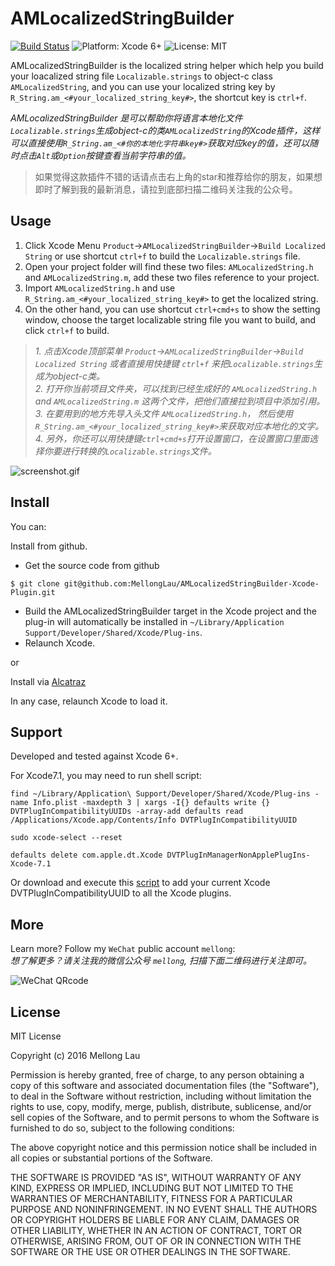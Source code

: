 AMLocalizedStringBuilder
==================

<p align="left">

<a href="https://travis-ci.org/MellongLau/AMLocalizedStringBuilder-Xcode-Plugin"><img src="https://travis-ci.org/MellongLau/AMLocalizedStringBuilder-Xcode-Plugin.svg" alt="Build Status" /></a>
<img src="https://img.shields.io/badge/platform-Xcode%206%2B-blue.svg?style=flat" alt="Platform: Xcode 6+"/>
<img src="http://img.shields.io/badge/license-MIT-lightgrey.svg?style=flat" alt="License: MIT" />

</p>

AMLocalizedStringBuilder is the localized string helper which help you build your loacalized string file `Localizable.strings` to object-c class `AMLocalizedString`, and you can use your localized string key by `R_String.am_<#your_localized_string_key#>`, the shortcut key is `ctrl+f`.

*AMLocalizedStringBuilder 是可以帮助你将语言本地化文件`Localizable.strings`生成object-c的类`AMLocalizedString`的Xcode插件，这样可以直接使用`R_String.am_<#你的本地化字符串key#>`获取对应key的值，还可以随时点击`Alt`或`Option`按键查看当前字符串的值。*

> 如果觉得这款插件不错的话请点击右上角的star和推荐给你的朋友，如果想即时了解到我的最新消息，请拉到底部扫描二维码关注我的公众号。

## Usage
1. Click Xcode Menu `Product`->`AMLocalizedStringBuilder`->`Build Localized String` or use shortcut `ctrl+f` to build the `Localizable.strings` file.  
2. Open your project folder will find these two files: `AMLocalizedString.h` and `AMLocalizedString.m`, add these two files reference to your project.  
3. Import `AMLocalizedString.h` and use `R_String.am_<#your_localized_string_key#>` to get the localized string.   
4. On the other hand, you can use shortcut `ctrl+cmd+s` to show the setting window, choose the target localizable string file you want to build, and click `ctrl+f` to build.  

> *1. 点击Xcode顶部菜单 `Product`->`AMLocalizedStringBuilder`->`Build Localized String` 或者直接用快捷键 `ctrl+f` 来把`Localizable.strings`生成为object-c类。*  
  *2. 打开你当前项目文件夹，可以找到已经生成好的 `AMLocalizedString.h` and `AMLocalizedString.m` 这两个文件，把他们直接拉到项目中添加引用。*  
*3. 在要用到的地方先导入头文件 `AMLocalizedString.h`， 然后使用`R_String.am_<#your_localized_string_key#>`来获取对应本地化的文字。*  
*4. 另外，你还可以用快捷键`ctrl+cmd+s`打开设置窗口，在设置窗口里面选择你要进行转换的`Localizable.strings`文件。*

![screenshot.gif](https://raw.github.com/MellongLau/AMLocalizedStringBuilder-Xcode-Plugin/master/Screenshots/screenshot.gif)

## Install

You can:

Install from github.

* Get the source code from github

`$ git clone git@github.com:MellongLau/AMLocalizedStringBuilder-Xcode-Plugin.git`

* Build the AMLocalizedStringBuilder target in the Xcode project and the plug-in will automatically be installed in `~/Library/Application Support/Developer/Shared/Xcode/Plug-ins`.
* Relaunch Xcode.

or

Install via [Alcatraz](http://alcatraz.io/)

In any case, relaunch Xcode to load it.


## Support

Developed and tested against Xcode 6+.

For Xcode7.1, you may need to run shell script:
```shell
find ~/Library/Application\ Support/Developer/Shared/Xcode/Plug-ins -name Info.plist -maxdepth 3 | xargs -I{} defaults write {} DVTPlugInCompatibilityUUIDs -array-add defaults read /Applications/Xcode.app/Contents/Info DVTPlugInCompatibilityUUID

sudo xcode-select --reset

defaults delete com.apple.dt.Xcode DVTPlugInManagerNonApplePlugIns-Xcode-7.1

```

Or download and execute this [script](https://github.com/cielpy/RPAXU) to add your current Xcode DVTPlugInCompatibilityUUID to all the Xcode plugins.

## More
Learn more? Follow my `WeChat` public account `mellong`:  
*想了解更多？请关注我的微信公众号 `mellong`, 扫描下面二维码进行关注即可。*

![WeChat QRcode](http://www.devlong.com/blogImages/qrcode_for_mellong.jpg)

## License

MIT License

Copyright (c) 2016 Mellong Lau

Permission is hereby granted, free of charge, to any person obtaining a copy
of this software and associated documentation files (the "Software"), to deal
in the Software without restriction, including without limitation the rights
to use, copy, modify, merge, publish, distribute, sublicense, and/or sell
copies of the Software, and to permit persons to whom the Software is
furnished to do so, subject to the following conditions:

The above copyright notice and this permission notice shall be included in all
copies or substantial portions of the Software.

THE SOFTWARE IS PROVIDED "AS IS", WITHOUT WARRANTY OF ANY KIND, EXPRESS OR
IMPLIED, INCLUDING BUT NOT LIMITED TO THE WARRANTIES OF MERCHANTABILITY,
FITNESS FOR A PARTICULAR PURPOSE AND NONINFRINGEMENT. IN NO EVENT SHALL THE
AUTHORS OR COPYRIGHT HOLDERS BE LIABLE FOR ANY CLAIM, DAMAGES OR OTHER
LIABILITY, WHETHER IN AN ACTION OF CONTRACT, TORT OR OTHERWISE, ARISING FROM,
OUT OF OR IN CONNECTION WITH THE SOFTWARE OR THE USE OR OTHER DEALINGS IN THE
SOFTWARE.
